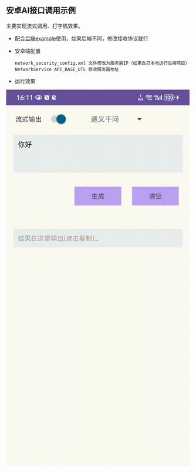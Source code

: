 ## 安卓AI接口调用示例

主要实现流式调用、打字机效果。

- 配合[后端example](https://github.com/swxctx/goai/tree/main/example)使用，如果后端不同，修改接收协议就行

- 安卓端配置

	```
	network_security_config.xml 文件修改为服务器IP（如果自己本地运行后端项目）
	NetworkService API_BASE_UTL 修改服务器地址
	```
	
- 运行效果

![](./doc/use.gif)